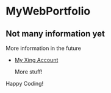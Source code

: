 # MyWebPortfolio

## Not many information yet

More information in the future

- [My Xing Account](https://www.xing.com/profile/CongSon_Nguyen/cv)

	More stuff!

Happy Coding!
